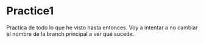 # Practice1
Practica de todo lo que he visto hasta entonces. Voy a intentar a no cambiar el nombre de la branch principal a ver qué sucede.
